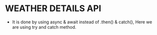 # WEATHER DETAILS API
- It is done by using async & await instead of .then() & catch(), Here we are using try and catch method.
